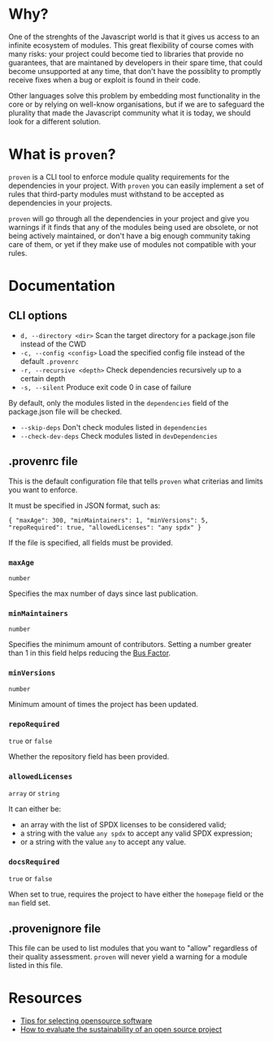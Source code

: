 # Why?

One of the strenghts of the Javascript world is that it gives us access to an infinite ecosystem of modules. This great flexibility of course comes with many risks: your project could become tied to libraries that provide no guarantees, that are maintaned by developers in their spare time, that could become unsupported at any time, that don't have the possiblity to promptly receive fixes when a bug or exploit is found in their code.

Other languages solve this problem by embedding most functionality in the core or by relying on well-know organisations, but if we are to safeguard the plurality that made the Javascript community what it is today, we should look for a different solution.


# What is `proven`?

`proven` is a CLI tool to enforce module quality requirements for the dependencies in your project. With `proven` you can easily implement a set of rules that third-party modules must withstand to be accepted as dependencies in your projects.

`proven` will go through all the dependencies in your project and give you warnings if it finds that any of the modules being used are obsolete, or not being actively maintained, or don't have a big enough community taking care of them, or yet if they make use of modules not compatible with your rules.


# Documentation

## CLI options

 - `d, --directory <dir>` Scan the target directory for a package.json file instead of the CWD
 - `-c, --config <config>` Load the specified config file instead of the default `.provenrc`
 - `-r, --recursive <depth>` Check dependencies recursively up to a certain depth
 - `-s, --silent` Produce exit code 0 in case of failure

By default, only the modules listed in the `dependencies` field of the package.json file will be checked.

 - `--skip-deps` Don't check modules listed in `dependencies`
 - `--check-dev-deps` Check modules listed in `devDependencies`


## .provenrc file

This is the default configuration file that tells `proven` what criterias and limits you want to enforce.

It must be specified in JSON format, such as:

`{
    "maxAge": 300,
    "minMaintainers": 1,
    "minVersions": 5,
    "repoRequired": true,
    "allowedLicenses": "any spdx"
}`

If the file is specified, all fields must be provided.


### `maxAge`

`number`

Specifies the max number of days since last publication.

### `minMaintainers`

`number`

Specifies the minimum amount of contributors. Setting a number greater than 1 in this field helps reducing the [Bus Factor](https://en.wikipedia.org/wiki/Bus_factor).

### `minVersions`

`number`

Minimum amount of times the project has been updated.

### `repoRequired`

`true` or `false`

Whether the repository field has been provided.

### `allowedLicenses`

`array` or `string`

It can either be:
 - an array with the list of SPDX licenses to be considered valid;
 - a string with the value `any spdx` to accept any valid SPDX expression;
 - or a string with the value `any` to accept any value.

### `docsRequired`

`true` or `false`

When set to true, requires the project to have either the `homepage` field or the `man` field set.


## .provenignore file

This file can be used to list modules that you want to "allow" regardless of their quality assessment. `proven` will never yield a warning for a module listed in this file.


# Resources

 - [Tips for selecting opensource software](http://oss-watch.ac.uk/resources/tips)
 - [How to evaluate the sustainability of an open source project](https://opensource.com/life/14/1/evaluate-sustainability-open-source-project)
